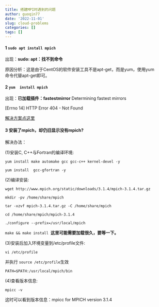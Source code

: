 ```yaml
---
title: 搭建MPI时遇到的问题
author: guoqin77
date: '2022-11-01'
slug: cloud-problems
categories: []
tags: []
---
```


#### 1  `sudo apt install mpich`


出现：**sudo: apt：找不到命令**

原因分析：这是由于CentOS的软件安装工具不是apt-get，而是yum，使用yum命令代替apt-get即可。

#### 2  `yum  install mpich`

出现：**已加载插件：fastestmirror**
Determining fastest mirrors

[Errno 14] HTTP Error 404 - Not Found 


[解决方案点这里](https://www.cnblogs.com/yang5726685/p/15662007.html)

#### 3 安装了mpich，却仍旧显示没有mpich?

解决办法：

(1)安装C, C++与Fortran的编译环境:

`yum install make automake gcc gcc-c++ kernel-devel -y`

`yum install  gcc-gfortran -y` 

(2)编译安装:

`wget http://www.mpich.org/static/downloads/3.1.4/mpich-3.1.4.tar.gz`

`mkdir -pv /home/share/mpich`

`tar -xzvf mpich-3.1.4.tar.gz -C /home/share/mpich`

`cd /home/share/mpich/mpich-3.1.4`

`./configure --prefix=/usr/local/mpich`

`make && make install `**这里可能需要加载很久，要等一下。**

(3)安装后加入环境变量到/etc/profile文件:

`vi /etc/profile`

并执行 `source /etc/profile`生效

`PATH=$PATH:/usr/local/mpich/bin`

(4)查看版本信息:

`mpicc -v`

这时可以看到版本信息：mpicc for MPICH version 3.1.4